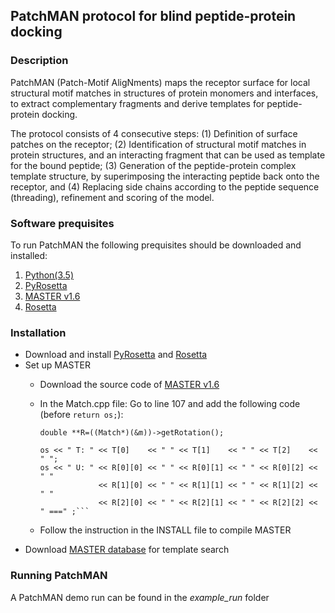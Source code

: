 ## PatchMAN protocol for blind peptide-protein docking

### Description

PatchMAN (Patch-Motif AligNments) maps the receptor surface for local structural motif matches in structures of protein monomers and interfaces, to extract complementary fragments and derive templates for peptide-protein docking.

The protocol consists of 4 consecutive steps: (1) Definition of surface patches on the receptor; (2) Identification of structural motif matches in protein structures, and an interacting fragment that can be used as template for the bound peptide; (3) Generation of the peptide-protein complex template structure, by superimposing the interacting peptide back onto the receptor, and (4) Replacing side chains according to the peptide sequence (threading), refinement and scoring of the model.


### Software prequisites

To run PatchMAN the following prequisites should be downloaded and installed:

1. [Python(3.5)](https://www.python.org/downloads/source/)
2. [PyRosetta](https://www.pyrosetta.org/downloads/legacy-pyrosetta3-download)
3. [MASTER v1.6](https://grigoryanlab.org/master/)
4. [Rosetta](https://www.rosettacommons.org/software/license-and-download)

### Installation

- Download and install [PyRosetta](https://www.pyrosetta.org/downloads/legacy-pyrosetta3-download) and [Rosetta](https://www.rosettacommons.org/software/license-and-download)
- Set up MASTER
  - Download the source code of [MASTER v1.6](https://grigoryanlab.org/index.php?sec=get&soft=MASTER)
  - In the Match.cpp file:
Go to line 107 and add the following code (before ```return os;```):

    ```double *T=((Match*)(&m))->getTranslation();
    double **R=((Match*)(&m))->getRotation();

    os << " T: " << T[0]    << " " << T[1]    << " " << T[2]    << " ";
    os << " U: " << R[0][0] << " " << R[0][1] << " " << R[0][2] << " "
                 << R[1][0] << " " << R[1][1] << " " << R[1][2] << " "
                 << R[2][0] << " " << R[2][1] << " " << R[2][2] << " ===" ;```
  - Follow the instruction in the INSTALL file to compile MASTER 
- Download [MASTER database](https://grigoryanlab.org/master/#database) for template search

### Running PatchMAN

A PatchMAN demo run can be found in the *example_run* folder
